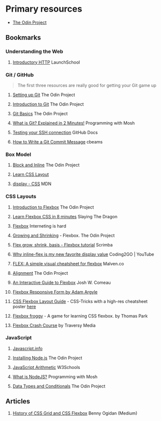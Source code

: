 # Primary resources

- [The Odin Project](https://www.theodinproject.com/)

## Bookmarks
### Understanding the Web
1. [Introductory HTTP](https://launchschool.com/books/http/read/introduction) LaunchSchool

### Git / GitHub
> The first three resources are really good for getting your Git game up
1. [Setting up Git](https://www.theodinproject.com/lessons/foundations-setting-up-git) The Odin Project

2. [Introduction to Git](https://www.theodinproject.com/lessons/foundations-introduction-to-git) The Odin Project

3. [Git Basics](https://www.theodinproject.com/lessons/foundations-git-basics) The Odin Project

4. [What is Git? Explained in 2 Minutes!](https://www.youtube.com/watch?v=2ReR1YJrNOM) Programming with Mosh

5. [Testing your SSH connection](https://docs.github.com/en/authentication/connecting-to-github-with-ssh/testing-your-ssh-connection?platform=linux) GitHub Docs

6. [How to Write a Git Commit Message](https://cbea.ms/git-commit/) cbeams

### Box Model
1. [Block and Inline](https://www.theodinproject.com/lessons/foundations-block-and-inline) The Odin Project

2. [Learn CSS Layout](https://learnlayout.com/no-layout.html)

3. [display - CSS](https://developer.mozilla.org/en-US/docs/Web/CSS/display) MDN


### CSS Layouts
1. [Introduction to Flexbox](https://www.theodinproject.com/lessons/foundations-introduction-to-flexbox) The Odin Project

2. [Learn Flexbox CSS in 8 minutes](https://www.youtube.com/watch?v=phWxA89Dy94) Slaying The Dragon

3. [Flexbox](https://internetingishard.netlify.app/html-and-css/flexbox/#setup) Interneting is hard

4. [Growing and Shrinking](https://www.theodinproject.com/lessons/foundations-growing-and-shrinking#what-is-flex-auto) - Flexbox. The Odin Project

5. [Flex grow, shrink, basis - Flexbox tutorial](https://scrimba.com/learn-flexbox-c0k/~09) Scrimba

6. [Why inline-flex is my new favorite display value](https://www.youtube.com/watch?v=Xo3vyx2KSK8) Coding2GO | YouTube

7. [FLEX: A simple visual cheatsheet for flexbox](https://flexbox.malven.co/) Malven.co

8. [Alignment](https://www.theodinproject.com/lessons/foundations-alignment#introduction) The Odin Project

9. [An Interactive Guide to Flexbox](https://www.joshwcomeau.com/css/interactive-guide-to-flexbox/) Josh W. Comeau

10. [Flexbox Responsive Form by Adam Argyle](https://codepen.io/argyleink/pen/LYEegOO)

11. [CSS Flexbox Layout Guide](https://css-tricks.com/snippets/css/a-guide-to-flexbox/) - CSS-Tricks with a high-res cheatsheet poster [here](https://css-tricks.com/wp-content/uploads/2022/02/css-flexbox-poster.png)

12. [Flexbox froggy](https://flexboxfroggy.com/) - A game for learning CSS flexbox. by Thomas Park

13. [Flexbox Crash Course](https://www.youtube.com/watch?v=3YW65K6LcIA) by Traversy Media

### JavaScript
1. [Javascript.info](https://javascript.info/)

2. [Installing Node.js](https://www.theodinproject.com/lessons/foundations-installing-node-js) The Odin Project

3. [JavaScript Arithmetic](https://www.w3schools.com/js/js_arithmetic.asp) W3Schools

4. [What is NodeJS?](https://www.youtube.com/watch?v=uVwtVBpw7RQ) Programming with Mosh

5. [Data Types and Conditionals](https://www.theodinproject.com/lessons/foundations-data-types-and-conditionals) The Odin Project

## Articles
1. [History of CSS Grid and CSS Flexbox](https://medium.com/@BennyOgidan/history-of-css-grid-and-css-flexbox-658ae6cfe6d2) Benny Ogidan (Medium)

<!-- ### Podcasts -->

<!-- ## Helpful Articles -->

<!-- ## Projects and Ideas

## Other resources
1. [CodeNewbie - #100DaysOfCode Slack Channel](https://codenewbie.typeform.com/to/uwsWlZ)

## Books (both coding and non-coding)

### Non-Coding

### Coding
1. "Professional Node.js" by Teixeira
2. ["Eloquent Javascript" by Marijn Haverbeke](http://eloquentjavascript.net/) - available online (free) & as a paperback
3. "Mastering JavaScript" by Ved Antani

## Contents
* [Rules](rules.md)
* [Log - click here to see my progress](log.md)
* [FAQ](FAQ.md)
* [Resources](resources.md) -->